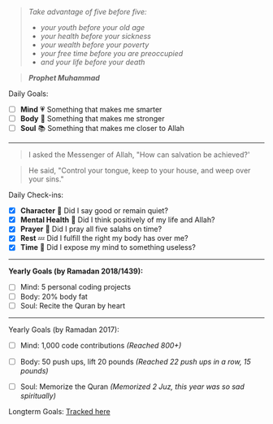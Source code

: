 
> *Take advantage of five before five:*
  > - *your youth before your old age* 
  > - *your health before your sickness* 
  > - *your wealth before your poverty* 
  > - *your free time before you are preoccupied*
  > - *and your life before your death*

>***Prophet Muhammad***


Daily Goals:
- [ ] **Mind** :heartpulse:  Something that makes me smarter
- [ ] **Body** :dancer: Something that makes me stronger 
- [ ] **Soul** :books: Something that makes me closer to Allah

---------------------------------------------------
> I asked the Messenger of Allah, "How can salvation be achieved?'

> He said, "Control your tongue, keep to your house, and weep over your sins."

Daily Check-ins:
- [x] **Character** :tongue: Did I say good or remain quiet?
- [x] **Mental Health** :thought_balloon: Did I think positively of my life and Allah?
- [x] **Prayer** :pray: Did I pray all five salahs on time?
- [x] **Rest** :zzz: Did I fulfill the right my body has over me?
- [x] **Time** :iphone: Did I expose my mind to something useless?

---------------------------------------------------

**Yearly Goals (by Ramadan 2018/1439):**
- [ ] Mind: 5 personal coding projects
- [ ] Body: 20% body fat 
- [ ] Soul: Recite the Quran by heart

---------------------------------------------------
Yearly Goals (by Ramadan 2017):
- [ ] Mind: 1,000 code contributions *(Reached 800+)*
- [ ] Body: 50 push ups, lift 20 pounds *(Reached 22 push ups in a row, 15 pounds)*
- [ ] Soul: Memorize the Quran *(Memorized 2 Juz, this year was so sad spiritually)*


Longterm Goals: [Tracked here](https://github.com/maryamklabib/life/issues)
